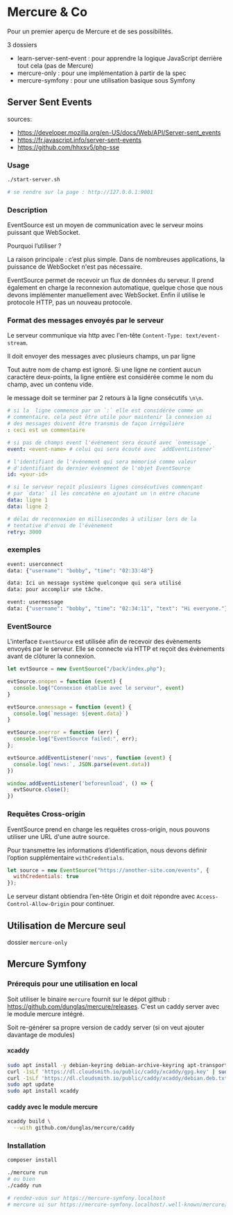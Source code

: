 # Mercure & Co

Pour un premier aperçu de Mercure et de ses possibilités.

3 dossiers 

- learn-server-sent-event : pour apprendre la logique JavaScript derrière tout cela (pas de Mercure)
- mercure-only : pour une implémentation à partir de la spec
- mercure-symfony : pour une utilisation basique sous Symfony


## Server Sent Events

sources:

- https://developer.mozilla.org/en-US/docs/Web/API/Server-sent_events
- https://fr.javascript.info/server-sent-events
- https://github.com/hhxsv5/php-sse

### Usage

```bash
./start-server.sh

# se rendre sur la page : http://127.0.0.1:9001
```

### Description

EventSource est un moyen de communication avec le serveur moins puissant que WebSocket.

Pourquoi l’utiliser ?

La raison principale : c’est plus simple. Dans de nombreuses applications, la puissance de WebSocket n'est pas nécessaire.

EventSource permet de recevoir un flux de données du serveur. Il prend également en charge la reconnexion automatique, quelque chose que nous devons implémenter manuellement avec WebSocket. Enfin il utilise le protocole HTTP, pas un nouveau protocole.

### Format des messages envoyés par le serveur

Le serveur communique via http avec l'en-tête `Content-Type: text/event-stream`.

Il doit envoyer des messages avec plusieurs champs, un par ligne

Tout autre nom de champ est ignoré. Si une ligne ne contient aucun caractère deux-points, la ligne entière est considérée comme le nom du champ, avec un contenu vide.

le message doit se terminer par 2 retours à la ligne consécutifs `\n\n`.

```yaml
# si la  ligne commence par un `:` elle est considérée comme un
# commentaire. cela peut être utile pour maintenir la connexion si
# des messages doivent être transmis de façon irrégulière
: ceci est un commentaire

# si pas de champs event l'événement sera écouté avec `onmessage`.
event: <event-name> # celui qui sera écouté avec `addEventListener`

# l'identifiant de l'événement qui sera mémorisé comme valeur
# d'identifiant du dernier évènement de l'objet EventSource
id: <your-id>

# si le serveur reçoit plusieurs lignes consécutives commençant
# par `data:` il les concatène en ajoutant un \n entre chacune
data: ligne 1
data: ligne 2

# délai de reconnexion en millisecondes à utiliser lors de la
# tentative d'envoi de l'évènement
retry: 3000
```

### exemples

```bash
event: userconnect
data: {"username": "bobby", "time": "02:33:48"}

data: Ici un message système quelconque qui sera utilisé
data: pour accomplir une tâche.

event: usermessage
data: {"username": "bobby", "time": "02:34:11", "text": "Hi everyone."}
```

### EventSource

L'interface `EventSource` est utilisée afin de recevoir des évènements envoyés par le serveur. Elle se connecte via HTTP et reçoit des évènements avant de clôturer la connexion.

```js
let evtSource = new EventSource("/back/index.php");

evtSource.onopen = function (event) {
  console.log("Connexion établie avec le serveur", event)
}

evtSource.onmessage = function (event) {
  console.log(`message: ${event.data}`)
}

evtSource.onerror = function (err) {
  console.log("EventSource failed:", err);
};

evtSource.addEventListener('news', function (event) {
  console.log(`news:`, JSON.parse(event.data))
})

window.addEventListener('beforeunload', () => {
  evtSource.close();
})
```

### Requêtes Cross-origin

EventSource prend en charge les requêtes cross-origin, nous pouvons utiliser une URL d'une autre source.

Pour transmettre les informations d’identification, nous devons définir l’option supplémentaire `withCredentials`.

```js
let source = new EventSource("https://another-site.com/events", {
  withCredentials: true
});
```

Le serveur distant obtiendra l’en-tête Origin et doit répondre avec `Access-Control-Allow-Origin` pour continuer.


## Utilisation de Mercure seul

dossier `mercure-only`


## Mercure Symfony

### Prérequis pour une utilisation en local

Soit utiliser le binaire `mercure` fournit sur le dépot github : https://github.com/dunglas/mercure/releases. C'est un caddy server avec le module mercure intégré.

Soit re-générer sa propre version de caddy server (si on veut ajouter davantage de modules)

#### xcaddy

```bash
sudo apt install -y debian-keyring debian-archive-keyring apt-transport-https
curl -1sLf 'https://dl.cloudsmith.io/public/caddy/xcaddy/gpg.key' | sudo gpg --dearmor -o /usr/share/keyrings/caddy-xcaddy-archive-keyring.gpg
curl -1sLf 'https://dl.cloudsmith.io/public/caddy/xcaddy/debian.deb.txt' | sudo tee /etc/apt/sources.list.d/caddy-xcaddy.list
sudo apt update
sudo apt install xcaddy
```

#### caddy avec le module mercure

```bash
xcaddy build \
  --with github.com/dunglas/mercure/caddy
```

### Installation

```bash
composer install

./mercure run
# ou bien
./caddy run

# rendez-vous sur https://mercure-symfony.localhost
# mercure ui sur https://mercure-symfony.localhost/.well-known/mercure/ui/
```
